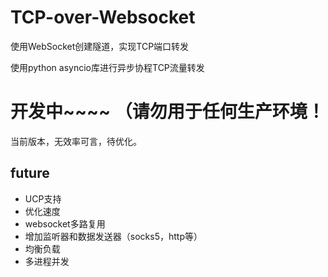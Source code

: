 # TCP-over-Websocket
使用WebSocket创建隧道，实现TCP端口转发

使用python asyncio库进行异步协程TCP流量转发

# 开发中~~~~ （请勿用于任何生产环境！

当前版本，无效率可言，待优化。

## future

- UCP支持
- 优化速度
- websocket多路复用
- 增加监听器和数据发送器（socks5，http等）
- 均衡负载
- 多进程并发

